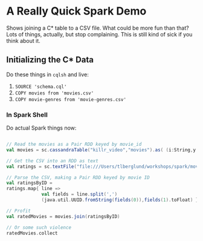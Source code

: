 # A Really Quick Spark Demo

Shows joining a C* table to a CSV file. What could be more fun than that? Lots of things, actually, but stop complaining. This is still kind of sick if you think about it.

## Initializing the C* Data

Do these things in `cqlsh` and live:

1. `SOURCE 'schema.cql'`
2. `COPY movies from 'movies.csv'`
2. `COPY movie-genres from 'movie-genres.csv'`

### In Spark Shell

Do actual Spark things now:

```scala

// Read the movies as a Pair RDD keyed by movie_id
val movies = sc.cassandraTable("killr_video","movies").as( (i:String,y:Int,t:String) => (java.util.UUID.fromString(i),(t,y)) )

// Get the CSV into an RDD as text
val ratings = sc.textFile("file:///Users/tlberglund/workshops/spark/movie-ratings.csv")

// Parse the CSV, making a Pair RDD keyed by movie ID
val ratingsByID =
ratings.map{ line =>
             val fields = line.split(',')
             (java.util.UUID.fromString(fields(0)),fields(1).toFloat) }

// Profit
val ratedMovies = movies.join(ratingsByID)

// Or some such violence
ratedMovies.collect
```
